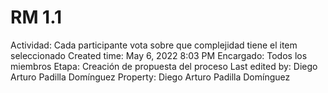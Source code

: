 # RM 1.1

Actividad: Cada participante vota sobre que complejidad tiene el item seleccionado
Created time: May 6, 2022 8:03 PM
Encargado: Todos los miembros
Etapa: Creación de propuesta del proceso
Last edited by: Diego Arturo Padilla Domínguez
Property: Diego Arturo Padilla Domínguez